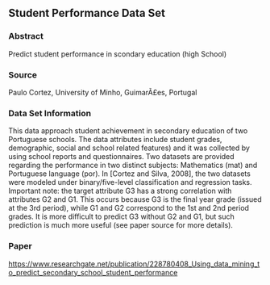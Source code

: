 ## Student Performance Data Set


### Abstract
Predict student performance in scondary education (high School)

### Source
Paulo Cortez, University of Minho, GuimarÃ£es, Portugal

### Data Set Information

This data approach student achievement in secondary education of two Portuguese schools. The data attributes include student grades, demographic, social and school related features) and it was collected by using school reports and questionnaires. Two datasets are provided regarding the performance in two distinct subjects: Mathematics (mat) and Portuguese language (por). In [Cortez and Silva, 2008], the two datasets were modeled under binary/five-level classification and regression tasks. Important note: the target attribute G3 has a strong correlation with attributes G2 and G1. This occurs because G3 is the final year grade (issued at the 3rd period), while G1 and G2 correspond to the 1st and 2nd period grades. It is more difficult to predict G3 without G2 and G1, but such prediction is much more useful (see paper source for more details).

### Paper
https://www.researchgate.net/publication/228780408_Using_data_mining_to_predict_secondary_school_student_performance
